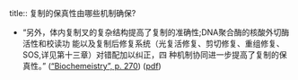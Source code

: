 title:: 复制的保真性由哪些机制确保?

- “另外，体内复制叉的复杂结构提高了复制的准确性;DNA聚合酶的核酸外切酶活性和校读功 能以及复制后修复系统（光复活修复、剪切修复、重组修复、SOS,详见第十三章）对错配加以纠正，四 种机制协同进一步提高了复制的保真性。” ([“Biochemeistry”, p. 270](zotero://select/library/items/5LP9YZZU)) ([pdf](zotero://open-pdf/library/items/2MLGCVRM?page=270&annotation=2SGD8ZW2))
